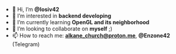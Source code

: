 - 👋 Hi, I’m **@Iosiv42**
- 👀 I’m interested in **backend developing**
- 🌱 I’m currently learning **OpenGL and its neighborhood**
- 💞️ I’m looking to collaborate on **myself** ;)
- 📫 How to reach me: **alkane_church@proton.me**, **@Enzone42** (Telegram)

<!---
Iosiv42/Iosiv42 is a ✨ special ✨ repository because its `README.md` (this file) appears on your GitHub profile.
You can click the Preview link to take a look at your changes.
--->
